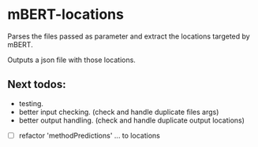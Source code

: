 # mBERT-locations

Parses the files passed as parameter and extract the locations targeted by mBERT.

Outputs a json file with those locations.

## Next todos:

- testing.
- better input checking. (check and handle duplicate files args)
- better output handling. (check and handle duplicate output locations)

- [ ] refactor 'methodPredictions' ... to locations

